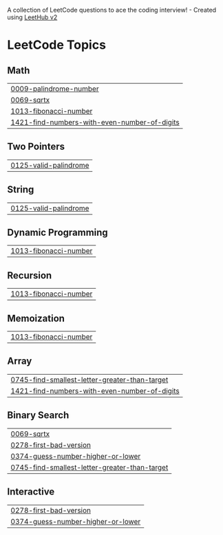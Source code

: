 A collection of LeetCode questions to ace the coding interview! - Created using [LeetHub v2](https://github.com/arunbhardwaj/LeetHub-2.0)
<!---LeetCode Topics Start-->
# LeetCode Topics
## Math
|  |
| ------- |
| [0009-palindrome-number](https://github.com/navya0980/Leetcode/tree/master/0009-palindrome-number) |
| [0069-sqrtx](https://github.com/navya0980/Leetcode/tree/master/0069-sqrtx) |
| [1013-fibonacci-number](https://github.com/navya0980/Leetcode/tree/master/1013-fibonacci-number) |
| [1421-find-numbers-with-even-number-of-digits](https://github.com/navya0980/Leetcode/tree/master/1421-find-numbers-with-even-number-of-digits) |
## Two Pointers
|  |
| ------- |
| [0125-valid-palindrome](https://github.com/navya0980/Leetcode/tree/master/0125-valid-palindrome) |
## String
|  |
| ------- |
| [0125-valid-palindrome](https://github.com/navya0980/Leetcode/tree/master/0125-valid-palindrome) |
## Dynamic Programming
|  |
| ------- |
| [1013-fibonacci-number](https://github.com/navya0980/Leetcode/tree/master/1013-fibonacci-number) |
## Recursion
|  |
| ------- |
| [1013-fibonacci-number](https://github.com/navya0980/Leetcode/tree/master/1013-fibonacci-number) |
## Memoization
|  |
| ------- |
| [1013-fibonacci-number](https://github.com/navya0980/Leetcode/tree/master/1013-fibonacci-number) |
## Array
|  |
| ------- |
| [0745-find-smallest-letter-greater-than-target](https://github.com/navya0980/Leetcode/tree/master/0745-find-smallest-letter-greater-than-target) |
| [1421-find-numbers-with-even-number-of-digits](https://github.com/navya0980/Leetcode/tree/master/1421-find-numbers-with-even-number-of-digits) |
## Binary Search
|  |
| ------- |
| [0069-sqrtx](https://github.com/navya0980/Leetcode/tree/master/0069-sqrtx) |
| [0278-first-bad-version](https://github.com/navya0980/Leetcode/tree/master/0278-first-bad-version) |
| [0374-guess-number-higher-or-lower](https://github.com/navya0980/Leetcode/tree/master/0374-guess-number-higher-or-lower) |
| [0745-find-smallest-letter-greater-than-target](https://github.com/navya0980/Leetcode/tree/master/0745-find-smallest-letter-greater-than-target) |
## Interactive
|  |
| ------- |
| [0278-first-bad-version](https://github.com/navya0980/Leetcode/tree/master/0278-first-bad-version) |
| [0374-guess-number-higher-or-lower](https://github.com/navya0980/Leetcode/tree/master/0374-guess-number-higher-or-lower) |
<!---LeetCode Topics End-->